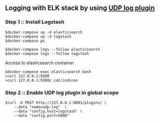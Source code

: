 ## Logging with ELK stack by using [UDP log plugin](https://docs.konghq.com/hub/kong-inc/udp-log/)

### Step 1 :: Install Logstash

```
$docker-compose up -d elasticsearch
$docker-compose up -d logstash
$docker-compose ps

$docker-compose logs --follow elasticsearch
$docker-compose logs --follow logstash
```

Access to elasticsearch container
```
$docker-compose exec elasticsearch bash
>curl 127.0.0.1:9200
>curl 127.0.0.1:9200/_cat/indices
```

### Step 2 :: Enable UDP log plugin in global scope
```
$curl -X POST http://127.0.0.1:8001/plugins/ \
    --data "name=udp-log"  \
    --data "config.host=logstash" \
    --data "config.port=5000"
```
